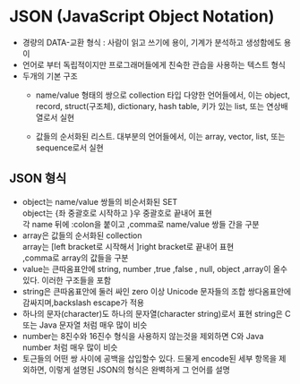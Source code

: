 JSON (JavaScript Object Notation)
==========
+ 경량의 DATA-교환 형식 : 사람이 읽고 쓰기에 용이, 기계가 분석하고 생성함에도 용이
+ 언어로 부터 독립적이지만 프로그래머들에게 친숙한 관습을 사용하는 텍스트 형식
+ 두개의 기본 구조
  + name/value 형태의 쌍으로 collection 타입
    다양한 언어들에서, 이는 object, record, struct(구조체), dictionary, hash table, 키가 있는 list, 또는 연상배열로서 실현

  + 값들의 순서화된 리스트. 대부분의 언어들에서, 이는 array, vector, list, 또는 sequence로서 실현


JSON 형식
------
+ object는 name/value 쌍들의 비순서화된 SET    
  object는 {좌 중괄호로 시작하고 }우 중괄호로 끝내어 표현      
  각 name 뒤에 :colon을 붙이고 ,comma로 name/value 쌍들 간을 구분
+ array은 값들의 순서화된 collection      
  array는 [left bracket로 시작해서 ]right bracket로 끝내어 표현     
  ,comma로 array의 값들을 구분
+ value는 큰따옴표안에 string, number ,true ,false , null, object ,array이 올수 있다. 이러한 구조들을 포함
+ string은 큰따옴표안에 둘러 싸인 zero 이상 Unicode 문자들의 조합 쌍다옴표안에 감싸지며,backslash escape가 적용 
+ 하나의 문자(character)도 하나의 문자열(character string)로서 표현 string은 C 또는 Java 문자열 처럼 매우 많이 비슷
+ number는 8진수와 16진수 형식을 사용하지 않는것을 제외하면 C와 Java number 처럼 매우 많이 비슷
+ 토근들의 어떤 쌍 사이에 공백을 삽입할수 있다. 드물게 encode된 세부 항목을 제외하면, 이렇게 설명된 JSON의 형식은 완벽하게 그 언어를 설명


